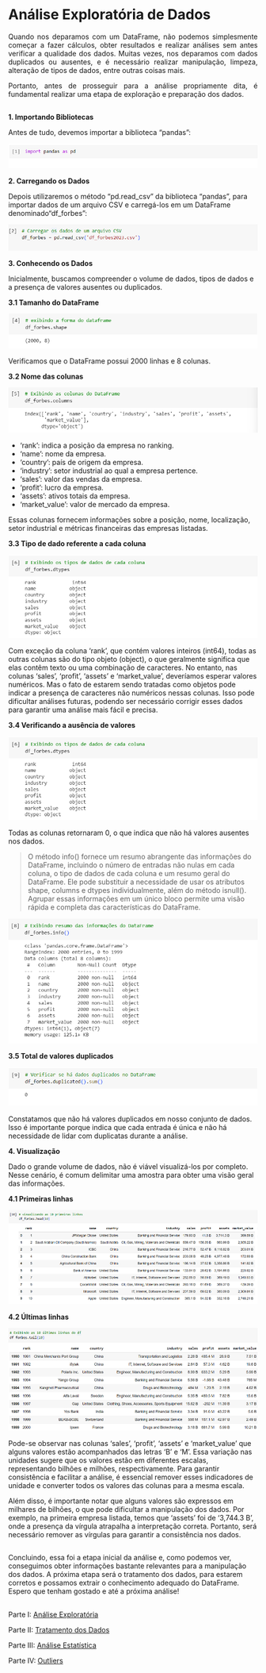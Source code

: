 # Análise Exploratória de Dados

<div align="justify">
  
Quando nos deparamos com um DataFrame, não podemos simplesmente começar a fazer cálculos, obter resultados e realizar análises sem antes verificar a qualidade dos dados. Muitas vezes, nos deparamos com dados duplicados ou ausentes, e é necessário realizar manipulação, limpeza, alteração de tipos de dados, entre outras coisas mais.

Portanto, antes de prosseguir para a análise propriamente dita, é fundamental realizar uma etapa de exploração e preparação dos dados.

</div>

## 

**1. Importando Bibliotecas**

Antes de tudo, devemos importar a biblioteca “pandas”:

![](imagens/analise_exp/import.png)

**2. Carregando os Dados**

Depois utilizaremos o método “pd.read_csv” da biblioteca “pandas”, para importar dados de um arquivo CSV e carregá-los em um DataFrame denominado“df_forbes”:

![](imagens/analise_exp/pd.read.png)


**3. Conhecendo os Dados**
   
Inicialmente, buscamos compreender o volume de dados, tipos de dados e a presença de valores ausentes ou duplicados.

  **3.1 Tamanho do DataFrame**

![](imagens/analise_exp/shape.png)

Verificamos que o DataFrame possui 2000 linhas e 8 colunas.

  **3.2 Nome das colunas**

![](imagens/analise_exp/columns.png)

- ‘rank’: indica a posição da empresa no ranking.
- ‘name’: nome da empresa.
- ‘country’: país de origem da empresa.
- ‘industry’: setor industrial ao qual a empresa pertence.
- ‘sales’: valor das vendas da empresa.
- ‘profit’: lucro da empresa.
- ‘assets’: ativos totais da empresa.
- ‘market_value’: valor de mercado da empresa.
  
Essas colunas fornecem informações sobre a posição, nome, localização, setor industrial e métricas financeiras das empresas listadas.

  **3.3 Tipo de dado referente a cada coluna**

![](imagens/analise_exp/dtypes.png)

Com exceção da coluna ‘rank’, que contém valores inteiros (int64), todas as outras colunas são do tipo objeto (object), o que geralmente significa que elas contêm texto ou uma combinação de caracteres. No entanto, nas colunas ‘sales’, ‘profit’, ‘assets’ e ‘market_value’, deveríamos esperar valores numéricos. Mas o fato de estarem sendo tratadas como objetos pode indicar a presença de caracteres não numéricos nessas colunas. Isso pode dificultar análises futuras, podendo ser necessário corrigir esses dados para garantir uma análise mais fácil e precisa.

  **3.4 Verificando a ausência de valores**

![](imagens/analise_exp/isnull.png)

Todas as colunas retornaram 0, o que indica que não há valores ausentes nos dados.

> O método info() fornece um resumo abrangente das informações do DataFrame, incluindo o número de entradas não nulas em cada coluna, o tipo de dados de cada coluna e um resumo geral do DataFrame. Ele pode substituir a necessidade de usar os atributos shape, columns e dtypes individualmente, além do método isnull(). Agrupar essas informações em um único bloco permite uma visão rápida e completa das características do DataFrame.

![](imagens/analise_exp/info.png)

  **3.5 Total de valores duplicados**

![](imagens/analise_exp/duplicated.png)

Constatamos que não há valores duplicados em nosso conjunto de dados. Isso é importante porque indica que cada entrada é única e não há necessidade de lidar com duplicatas durante a análise.

**4. Visualização**
   
Dado o grande volume de dados, não é viável visualizá-los por completo. Nesse cenário, é comum delimitar uma amostra para obter uma visão geral das informações.

  **4.1 Primeiras linhas**

![](imagens/analise_exp/head.png)

  **4.2 Últimas linhas**

![](imagens/analise_exp/tail.png)

Pode-se observar nas colunas ‘sales’, ‘profit’, ‘assets’ e ‘market_value’ que alguns valores estão acompanhados das letras ‘B’ e ‘M’. Essa variação nas unidades sugere que os valores estão em diferentes escalas, representando bilhões e milhões, respectivamente. Para garantir consistência e facilitar a análise, é essencial remover esses indicadores de unidade e converter todos os valores das colunas para a mesma escala.

Além disso, é importante notar que alguns valores são expressos em milhares de bilhões, o que pode dificultar a manipulação dos dados. Por exemplo, na primeira empresa listada, temos que ‘assets’ foi de ‘3,744.3 B’, onde a presença da vírgula atrapalha a interpretação correta. Portanto, será necessário remover as vírgulas para garantir a consistência nos dados.

##

Concluindo, essa foi a etapa inicial da análise e, como podemos ver, conseguimos obter informações bastante relevantes para a manipulação dos dados. A próxima etapa será o tratamento dos dados, para estarem corretos e possamos extrair o conhecimento adequado do DataFrame. Espero que tenham gostado e até a próxima análise!

</div>

##

Parte I: [Análise Exploratória](analise_exploratoria.md)

Parte II: [Tratamento dos Dados](tratamento.md)

Parte III: [Análise Estatística](estatistica.md)

Parte IV: [Outliers](outliers.md)
